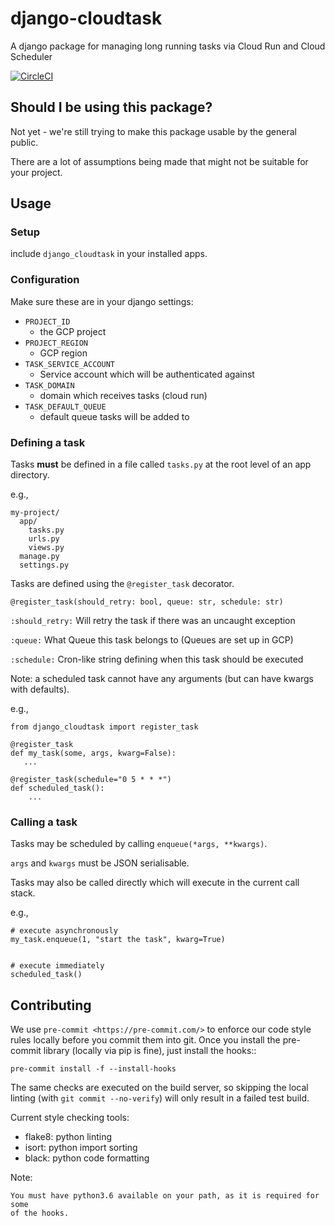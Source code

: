 # django-cloudtask
A django package for managing long running tasks via Cloud Run and Cloud Scheduler

[![CircleCI](https://circleci.com/gh/kogan/django-cloudtask.svg?style=svg)](https://circleci.com/gh/kogan/django-cloudtask)

## Should I be using this package?

Not yet - we're still trying to make this package usable by the general public.

There are a lot of assumptions being made that might not be suitable for your project.


## Usage

### Setup

include `django_cloudtask` in your installed apps.

### Configuration

Make sure these are in your django settings:

 - `PROJECT_ID`
   - the GCP project
 - `PROJECT_REGION`
   - GCP region
 - `TASK_SERVICE_ACCOUNT`
   - Service account which will be authenticated against
 - `TASK_DOMAIN`
   - domain which receives tasks (cloud run)
 - `TASK_DEFAULT_QUEUE`
   - default queue tasks will be added to

### Defining a task

Tasks __must__ be defined in a file called `tasks.py` at the root level of an app directory.

e.g.,

```
my-project/
  app/
    tasks.py
    urls.py
    views.py
  manage.py
  settings.py

```

Tasks are defined using the `@register_task` decorator.

```
@register_task(should_retry: bool, queue: str, schedule: str)
```

`:should_retry:` Will retry the task if there was an uncaught exception

`:queue:` What Queue this task belongs to (Queues are set up in GCP)

`:schedule:` Cron-like string defining when this task should be executed

Note: a scheduled task cannot have any arguments (but can have kwargs with defaults).

e.g.,

```
from django_cloudtask import register_task

@register_task
def my_task(some, args, kwarg=False):
   ...

@register_task(schedule="0 5 * * *")
def scheduled_task():
    ...

```

### Calling a task

Tasks may be scheduled by calling `enqueue(*args, **kwargs)`.

`args` and `kwargs` must be JSON serialisable.

Tasks may also be called directly which will execute in the current call stack.

e.g.,

```
# execute asynchronously
my_task.enqueue(1, "start the task", kwarg=True)


# execute immediately
scheduled_task()
```


## Contributing

We use `pre-commit <https://pre-commit.com/>` to enforce our code style rules
locally before you commit them into git. Once you install the pre-commit library
(locally via pip is fine), just install the hooks::

    pre-commit install -f --install-hooks

The same checks are executed on the build server, so skipping the local linting
(with `git commit --no-verify`) will only result in a failed test build.

Current style checking tools:

- flake8: python linting
- isort: python import sorting
- black: python code formatting

Note:

    You must have python3.6 available on your path, as it is required for some
    of the hooks.
